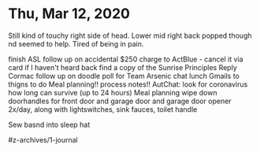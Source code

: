 # Thu, Mar 12, 2020
Still kind of touchy right side of head. Lower mid right back popped though nd seemed to help. Tired of being in pain.


finish ASL
follow up on accidental $250 charge to ActBlue - cancel it via card if I haven't heard back
find a copy of the Sunrise Principles
Reply Cormac
follow up on doodle poll for Team Arsenic chat
lunch
Gmails to thigns to do
Meal planning!!
process notes!!
AutChat: look for coronavirus how long can survive (up to 24 hours)
Meal planning
wipe down doorhandles for front door and garage door and garage door opener 2x/day, along with lightswitches, sink fauces, toilet handle

Sew basnd into sleep hat

#z-archives/1-journal